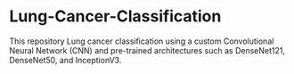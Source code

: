 # Lung-Cancer-Classification

This repository Lung cancer classification using a custom Convolutional Neural Network (CNN) and pre-trained architectures such as DenseNet121, DenseNet50, and InceptionV3.
